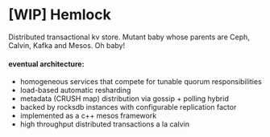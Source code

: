# [WIP] Hemlock
Distributed transactional kv store.  Mutant baby whose parents are Ceph, Calvin, Kafka and Mesos. Oh baby!

#### eventual architecture:
* homogeneous services that compete for tunable quorum responsibilities
* load-based automatic resharding
* metadata (CRUSH map) distribution via gossip + polling hybrid
* backed by rocksdb instances with configurable replication factor
* implemented as a c++ mesos framework
* high throughput distributed transactions a la calvin
